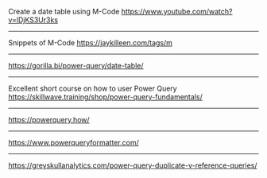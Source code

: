 
Create a date table using M-Code
https://www.youtube.com/watch?v=lDjKS3Ur3ks

---

Snippets of M-Code
https://jaykilleen.com/tags/m

---

https://gorilla.bi/power-query/date-table/

---

Excellent short course on how to user Power Query
https://skillwave.training/shop/power-query-fundamentals/

---

https://powerquery.how/

---

https://www.powerqueryformatter.com/

---
https://greyskullanalytics.com/power-query-duplicate-v-reference-queries/